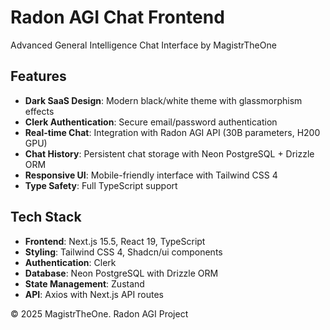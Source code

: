 # Radon AGI Chat Frontend

Advanced General Intelligence Chat Interface by MagistrTheOne

## Features

- **Dark SaaS Design**: Modern black/white theme with glassmorphism effects
- **Clerk Authentication**: Secure email/password authentication
- **Real-time Chat**: Integration with Radon AGI API (30B parameters, H200 GPU)
- **Chat History**: Persistent chat storage with Neon PostgreSQL + Drizzle ORM
- **Responsive UI**: Mobile-friendly interface with Tailwind CSS 4
- **Type Safety**: Full TypeScript support

## Tech Stack

- **Frontend**: Next.js 15.5, React 19, TypeScript
- **Styling**: Tailwind CSS 4, Shadcn/ui components
- **Authentication**: Clerk
- **Database**: Neon PostgreSQL with Drizzle ORM
- **State Management**: Zustand
- **API**: Axios with Next.js API routes

 

© 2025 MagistrTheOne. Radon AGI Project